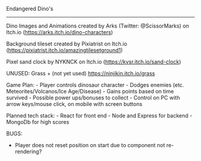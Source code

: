 Endangered Dino's

-------------------------------------------------------------------------------------

Dino Images and Animations created by Arks (Twitter: @ScissorMarks) on Itch.io
(https://arks.itch.io/dino-characters)

Background tileset created by Pixiatrist on Itch.io
(https://pixiatrist.itch.io/amazingtilesetground1)

Pixel sand clock by NYKNCK on Itch.io
(https://kvsr.itch.io/sand-clock)


UNUSED:
Grass + (not yet used)
https://ninjikin.itch.io/grass

Game Plan:
    - Player controls dinosaur character
    - Dodges enemies (etc. Meteorites/Volcanos/Ice Age/Disease)
    - Gains points based on time survived
    - Possible power ups/bonuses to collect
    - Control on PC with arrow keys/mouse click, on mobile with screen buttons

Planned tech stack:
    - React for front end
    - Node and Express for backend
    - MongoDb for high scores


BUGS: 
- Player does not reset position on start due to component not re-rendering?